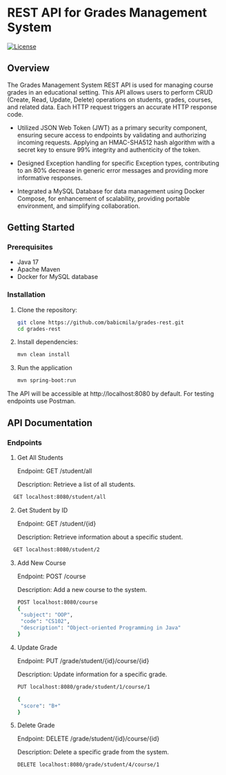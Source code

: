 # REST API for Grades Management System

[![License](https://img.shields.io/badge/license-MIT-blue.svg)](https://opensource.org/licenses/MIT)

## Overview

The Grades Management System REST API is used for managing course grades in an educational setting. This API allows users to perform CRUD (Create, Read, Update, Delete) operations on students, grades, courses, and related data. Each HTTP request triggers an accurate HTTP response code.
  
- Utilized JSON Web Token (JWT) as a primary security component, ensuring secure access to endpoints by validating and authorizing incoming requests. Applying an HMAC-SHA512 hash algorithm with a secret key to ensure 99% integrity and authenticity of the token.

- Designed Exception handling for specific Exception types, contributing to an 80% decrease in generic error messages and providing more informative responses.

- Integrated a MySQL Database for data management using Docker Compose, for enhancement of scalability, providing portable environment, and simplifying collaboration.

## Getting Started

### Prerequisites

- Java 17
- Apache Maven
- Docker for MySQL database

### Installation

1. Clone the repository:

   ```bash
   git clone https://github.com/babicmila/grades-rest.git
   cd grades-rest

2. Install dependencies:

   ```bash
   mvn clean install

3. Run the application
   ```bash
   mvn spring-boot:run

The API will be accessible at http://localhost:8080 by default. For testing endpoints use Postman.

## API Documentation

### Endpoints
1. Get All Students

   Endpoint: GET /student/all    
 
   Description: Retrieve a list of all students.

  ```bash
    GET localhost:8080/student/all
  ```

2. Get Student by ID

    Endpoint: GET /student/{id}
   
    Description: Retrieve information about a specific student.

  ```bash
    GET localhost:8080/student/2
  ```

3. Add New Course

    Endpoint: POST /course

    Description: Add a new course to the system.

   ```bash
   POST localhost:8080/course
   {
    "subject": "OOP",
    "code": "CS102",
    "description": "Object-oriented Programming in Java"
   }
   ```

4. Update Grade

     Endpoint: PUT /grade/student/{id}/course/{id}

     Description: Update information for a specific grade.

   ```bash
   PUT localhost:8080/grade/student/1/course/1

   {
    "score": "B+"
   }
   ```

5. Delete Grade

     Endpoint: DELETE /grade/student/{id}/course/{id}

     Description: Delete a specific grade from the system.

   ```bash
   DELETE localhost:8080/grade/student/4/course/1
   ```

